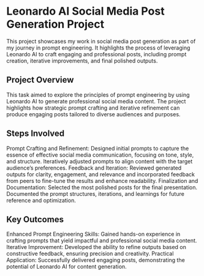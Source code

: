 # Leonardo AI Social Media Post Generation Project

This project showcases my work in social media post generation as part of my journey in prompt engineering. It highlights the process of leveraging Leonardo AI to craft engaging and professional posts, including prompt creation, iterative improvements, and final polished outputs.

## Project Overview

This task aimed to explore the principles of prompt engineering by using Leonardo AI to generate professional social media content. The project highlights how strategic prompt crafting and iterative refinement can produce engaging posts tailored to diverse audiences and purposes.

## Steps Involved

Prompt Crafting and Refinement: Designed initial prompts to capture the essence of effective social media communication, focusing on tone, style, and structure. Iteratively adjusted prompts to align content with the target audience’s preferences.
Feedback and Iteration: Reviewed generated outputs for clarity, engagement, and relevance and incorporated feedback from peers to fine-tune the results and enhance readability.
Finalization and Documentation: Selected the most polished posts for the final presentation. Documented the prompt structures, iterations, and learnings for future reference and optimization.

## Key Outcomes

Enhanced Prompt Engineering Skills: Gained hands-on experience in crafting prompts that yield impactful and professional social media content.
Iterative Improvement: Developed the ability to refine outputs based on constructive feedback, ensuring precision and creativity.
Practical Application: Successfully delivered engaging posts, demonstrating the potential of Leonardo AI for content generation.
